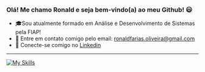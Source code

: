 ### Olá! Me chamo Ronald e seja bem-vindo(a) ao meu Github! 😃

- 🎓Sou atualmente formado em Análise e Desenvolvimento de Sistemas pela FIAP!
- 📧 Entre em contato comigo pelo email: ronaldfarias.oliveira@gmail.com
- 📱 Conecte-se comigo no <a href="https://www.linkedin.com/in/ronald-de-oliveira-farias-274b411a3/">Linkedin</a>

<hr/>

[![My Skills](https://skillicons.dev/icons?i=java,python,spring,azure,postgres,mysql,docker,mongodb)](https://skillicons.dev)
